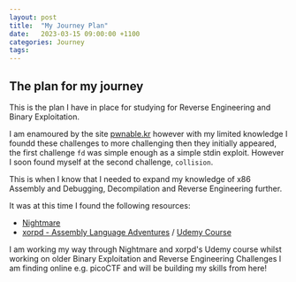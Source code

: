 ```yaml
---
layout: post
title:  "My Journey Plan"
date:   2023-03-15 09:00:00 +1100
categories: Journey
tags: 
---
```


## The plan for my journey
This is the plan I have in place for studying for Reverse Engineering and Binary Exploitation.

I am enamoured by the site [pwnable.kr](pwnable.kr/) however with my limited knowledge I foundd these challenges to more challenging then they initially appeared, the first challenge `fd` was simple enough as a simple stdin exploit. However I soon found myself at the second challenge, `collision`. 

This is when I know that I needed to expand my knowledge of x86 Assembly and Debugging, Decompilation and Reverse Engineering further.

It was at this time I found the following resources:
- [Nightmare](https://guyinatuxedo.github.io/)
- [xorpd - Assembly Language Adventures](https://www.xorpd.net/pages/x86_adventures.html) / [Udemy Course](https://www.udemy.com/course/x86-asm-foundations/)

I am working my way through Nightmare and xorpd's Udemy course whilst working on older Binary Exploitation and Reverse Engineering Challenges I am finding online e.g. picoCTF and will be building my skills from here!
